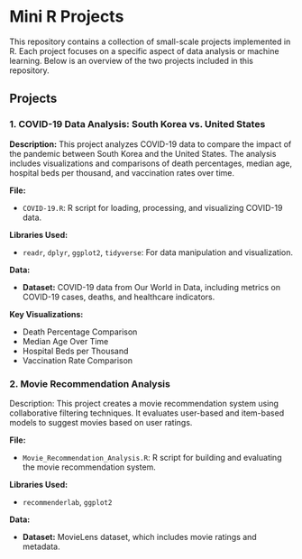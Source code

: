 # Mini R Projects

This repository contains a collection of small-scale projects implemented in R. Each project focuses on a specific aspect of data analysis or machine learning. Below is an overview of the two projects included in this repository.

## Projects

### 1. COVID-19 Data Analysis: South Korea vs. United States

**Description:**
This project analyzes COVID-19 data to compare the impact of the pandemic between South Korea and the United States. The analysis includes visualizations and comparisons of death percentages, median age, hospital beds per thousand, and vaccination rates over time.

**File:**
- `COVID-19.R`: R script for loading, processing, and visualizing COVID-19 data.

**Libraries Used:**
- `readr`, `dplyr`, `ggplot2`, `tidyverse`: For data manipulation and visualization.

**Data:**
- **Dataset:** COVID-19 data from Our World in Data, including metrics on COVID-19 cases, deaths, and healthcare indicators.

**Key Visualizations:**
- Death Percentage Comparison
- Median Age Over Time
- Hospital Beds per Thousand
- Vaccination Rate Comparison

### 2. Movie Recommendation Analysis
Description: This project creates a movie recommendation system using collaborative filtering techniques. It evaluates user-based and item-based models to suggest movies based on user ratings.

**File:**
- `Movie_Recommendation_Analysis.R`: R script for building and evaluating the movie recommendation system.

**Libraries Used:**
- `recommenderlab`, `ggplot2`

**Data:**
- **Dataset:** MovieLens dataset, which includes movie ratings and metadata.
